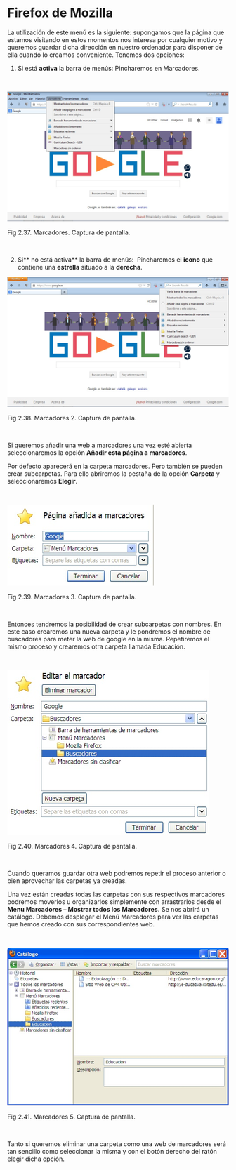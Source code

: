 
# Firefox de Mozilla

La utilización de este menú es la siguiente: supongamos que la página que estamos visitando en estos momentos nos interesa por cualquier motivo y queremos guardar dicha dirección en nuestro ordenador para disponer de ella cuando lo creamos conveniente. Tenemos dos opciones:

1. Si está **activa** la barra de menús: Pincharemos en Marcadores.

 


![](img/marcadores_firefox.jpg)

Fig 2.37. Marcadores. Captura de pantalla.

 

2. Si** no está activa** la barra de menús:  Pincharemos el **icono** que contiene una **estrella** situado a la **derecha**.


![](img/marcadores_firefox2.jpg)

Fig 2.38. Marcadores 2. Captura de pantalla.

 

Si queremos añadir una web a marcadores una vez esté abierta seleccionaremos la opción **Añadir esta página a marcadores**. 

Por defecto aparecerá en la carpeta marcadores. Pero también se pueden crear subcarpetas. Para ello abriremos la pestaña de la opción **Carpeta** y seleccionaremos **Elegir**.

 


![](img/marcadores1.jpg)

Fig 2.39. Marcadores 3. Captura de pantalla.

 

Entonces tendremos la posibilidad de crear subcarpetas con nombres. En este caso crearemos una nueva carpeta y le pondremos el nombre de buscadores para meter la web de google en la misma. Repetiremos el mismo proceso y crearemos otra carpeta llamada Educación. 

 


![](img/marcadores3.jpg)

Fig 2.40. Marcadores 4. Captura de pantalla.

 

Cuando queramos guardar otra web podremos repetir el proceso anterior o bien aprovechar las carpetas ya creadas. 

Una vez están creadas todas las carpetas con sus respectivos marcadores podremos moverlos u organizarlos simplemente con arrastrarlos desde el **Menu Marcadores – Mostrar todos los Marcadores.** Se nos abrirá un catálogo. Debemos desplegar el Menú Marcadores para ver las carpetas que hemos creado con sus correspondientes web.

 


![](img/marcadores5.jpg)

Fig 2.41. Marcadores 5. Captura de pantalla.

 

Tanto si queremos eliminar una carpeta como una web de marcadores será tan sencillo como seleccionar la misma y con el botón derecho del ratón elegir dicha opción.

